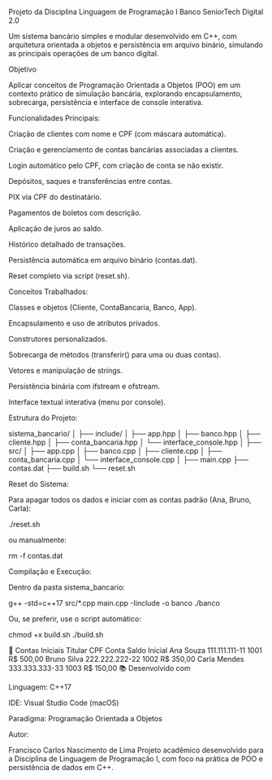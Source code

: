Projeto da Disciplina Linguagem de Programação I Banco SeniorTech Digital 2.0

Um sistema bancário simples e modular desenvolvido em C++, com arquitetura orientada a objetos e persistência em arquivo binário, simulando as principais operações de um banco digital.

Objetivo

Aplicar conceitos de Programação Orientada a Objetos (POO) em um contexto prático de simulação bancária, explorando encapsulamento, sobrecarga, persistência e interface de console interativa.

Funcionalidades Principais:

Criação de clientes com nome e CPF (com máscara automática).

Criação e gerenciamento de contas bancárias associadas a clientes.

Login automático pelo CPF, com criação de conta se não existir.

Depósitos, saques e transferências entre contas.

PIX via CPF do destinatário.

Pagamentos de boletos com descrição.

Aplicação de juros ao saldo.

Histórico detalhado de transações.

Persistência automática em arquivo binário (contas.dat).

Reset completo via script (reset.sh).

Conceitos Trabalhados:

Classes e objetos (Cliente, ContaBancaria, Banco, App).

Encapsulamento e uso de atributos privados.

Construtores personalizados.

Sobrecarga de métodos (transferir() para uma ou duas contas).

Vetores e manipulação de strings.

Persistência binária com ifstream e ofstream.

Interface textual interativa (menu por console).

Estrutura do Projeto:

sistema_bancario/
│
├── include/
│ ├── app.hpp
│ ├── banco.hpp
│ ├── cliente.hpp
│ ├── conta_bancaria.hpp
│ └── interface_console.hpp
│
├── src/
│ ├── app.cpp
│ ├── banco.cpp
│ ├── cliente.cpp
│ ├── conta_bancaria.cpp
│ └── interface_console.cpp
│
├── main.cpp
├── contas.dat
├── build.sh
└── reset.sh

Reset do Sistema:

Para apagar todos os dados e iniciar com as contas padrão (Ana, Bruno, Carla):

./reset.sh

ou manualmente:

rm -f contas.dat

Compilação e Execução:

Dentro da pasta sistema_bancario:

g++ -std=c++17 src/\*.cpp main.cpp -Iinclude -o banco
./banco

Ou, se preferir, use o script automático:

chmod +x build.sh
./build.sh

🧪 Contas Iniciais
Titular CPF Conta Saldo Inicial
Ana Souza 111.111.111-11 1001 R$ 500,00
Bruno Silva 222.222.222-22 1002 R$ 350,00
Carla Mendes 333.333.333-33 1003 R$ 150,00
📚 Desenvolvido com

Linguagem: C++17

IDE: Visual Studio Code (macOS)

Paradigma: Programação Orientada a Objetos

Autor:

Francisco Carlos Nascimento de Lima
Projeto acadêmico desenvolvido para a Disciplina de Linguagem de Programação I, com foco na prática de POO e persistência de dados em C++.
